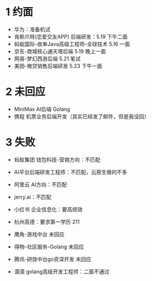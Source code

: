 # 1 约面
- 华为：准备机试
- 肯斯爪特(恋爱交友APP) 后端研发：5.19 下午二面
- 蚂蚁国际-收单Java高级工程师-全球技术 5.16 一面
- 京东-商城核心通天塔后端 5.19 晚上一面
- 网易-梦幻西游后端 5.21 笔试
- 美团-微贷销售后端研发 5.23 下午一面

# 2 未回应
- MiniMax AI后端 Golang
- 携程 机票业务后端开发（其实已经发了邮件，但是我没回）

# 3 失败
- 蚂蚁集团 钱包科技-营销方向：不匹配
- AI平台后端研发工程师：不匹配，云原生做的不多
- 阿里云 AI方向：不匹配
- jerry.ai：不匹配
- 小红书 企业信息化：要高绩效
- 杭州高德：要求第一学历 211
- 鹰角-游戏中台 未回应
- 得物-社区服务-Golang 未回应
- 腾讯-研效中台go资深开发 未回应

- 滴滴 golang高级开发工程师：二面不通过